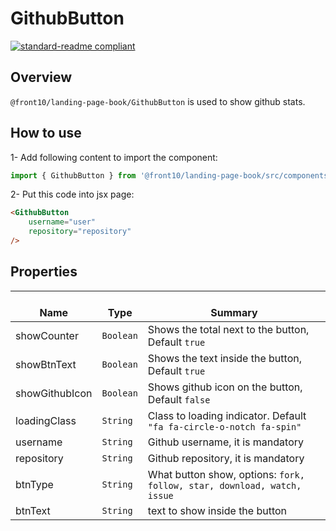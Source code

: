 # GithubButton

[![standard-readme compliant](https://img.shields.io/badge/standard--readme-OK-green.svg?style=flat-square)](https://github.com/RichardLitt/standard-readme)

## Overview

`@front10/landing-page-book/GithubButton` is used to show github stats.

## How to use

1- Add following content to import the component:

```js
import { GithubButton } from '@front10/landing-page-book/src/components';
```

2- Put this code into jsx page:

```html
<GithubButton
    username="user"
    repository="repository"
/>
```

## Properties

| </br>Name      | </br>Type | </br>Summary                                                            |
| -------------- | --------- | ----------------------------------------------------------------------- |
| showCounter    | `Boolean` | Shows the total next to the button, Default `true`                      |
| showBtnText    | `Boolean` | Shows the text inside the button, Default `true`                        |
| showGithubIcon | `Boolean` | Shows github icon on the button, Default `false`                        |
| loadingClass   | `String`  | Class to loading indicator. Default `"fa fa-circle-o-notch fa-spin"`    |
| username       | `String`  | Github username, it is mandatory                                        |
| repository     | `String`  | Github repository, it is mandatory                                      |
| btnType        | `String`  | What button show, options: `fork, follow, star, download, watch, issue` |
| btnText        | `String`  | text to show inside the button                                          |
